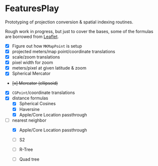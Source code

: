 FeaturesPlay
============

Prototyping of projection conversion & spatial indexing routines. 

Rough work in progress, but just to cover the bases, some of the formulas are borrowed from [Leaflet](http://leafletjs.com). 

 * [x] Figure out how `MKMapPoint` is setup
 * [x] projected meters/map point/coordinate translations
 * [x] scale/zoom translations
 * [x] pixel width for zoom
 * [x] meters/pixel at given latitude & zoom
 * [x] Spherical Mercator
 * ~~[x] Mercator (ellipsoid)~~
 * [x] `CGPoint`/coordinate translations
 * [x] distance formulas
     - [x] Spherical Cosines
     - [x] Haversine
     - [x] Apple/Core Location passthrough
 * [ ] nearest neighbor
     - [x] Apple/Core Location passthrough
     - [ ] S2
     - [ ] R-Tree
     - [ ] Quad tree
     